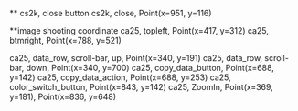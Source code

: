 ** cs2k, close button
cs2k, close, Point(x=951, y=116)

**image shooting coordinate
ca25, topleft, Point(x=417, y=312)
ca25, btmright, Point(x=788, y=521)

ca25, data_row, scroll-bar, up, Point(x=340, y=191)
ca25, data_row, scroll-bar, down, Point(x=340, y=700)
ca25, copy_data_button, Point(x=688, y=142)
ca25, copy_data_action, Point(x=688, y=253)
ca25, color_switch_button, Point(x=843, y=142)
ca25, ZoomIn, Point(x=369, y=181), Point(x=836, y=648)

